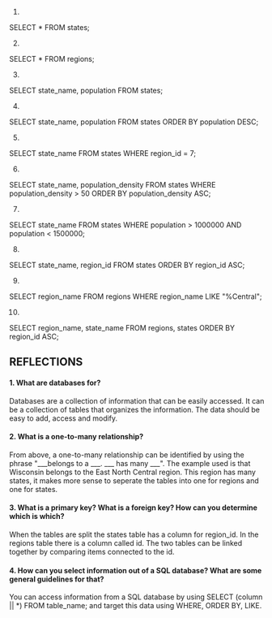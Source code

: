1.
SELECT * FROM states;

2.
SELECT * FROM regions;

3.
SELECT state_name, population
FROM states;

4.
SELECT state_name, population
FROM states
ORDER BY population DESC;

5.
SELECT state_name
FROM states
WHERE region_id = 7;

6.
SELECT state_name, population_density
FROM states
WHERE population_density > 50
ORDER BY population_density ASC;

7.
SELECT state_name
FROM states
WHERE population > 1000000 AND population < 1500000;

8.
SELECT state_name, region_id
FROM states
ORDER BY region_id ASC;

9.
SELECT region_name
FROM regions
WHERE region_name LIKE "%Central";

10.
SELECT region_name, state_name
FROM regions, states
ORDER BY region_id ASC;


## REFLECTIONS

#### 1. What are databases for?

Databases are a collection of information that can be easily accessed.  It can be a collection of tables that organizes the information. The data should be easy to add, access and modify.

#### 2. What is a one-to-many relationship?

From above, a one-to-many relationship can be identified by using the phrase "___belongs to a ___. ___ has many ___".  The example used is that Wisconsin belongs to the East North Central region. This region has many states,  it makes more sense to seperate the tables into one for regions and one for states.

#### 3. What is a primary key? What is a foreign key? How can you determine which is which?

When the tables are split the states table has a column for region_id.  In the regions table there is a column called id.  The two tables can be linked together by comparing items connected to the id.

#### 4. How can you select information out of a SQL database? What are some general guidelines for that?

You can access information from a SQL database by using SELECT (column || *) FROM table_name;
and target this data using WHERE, ORDER BY, LIKE.
